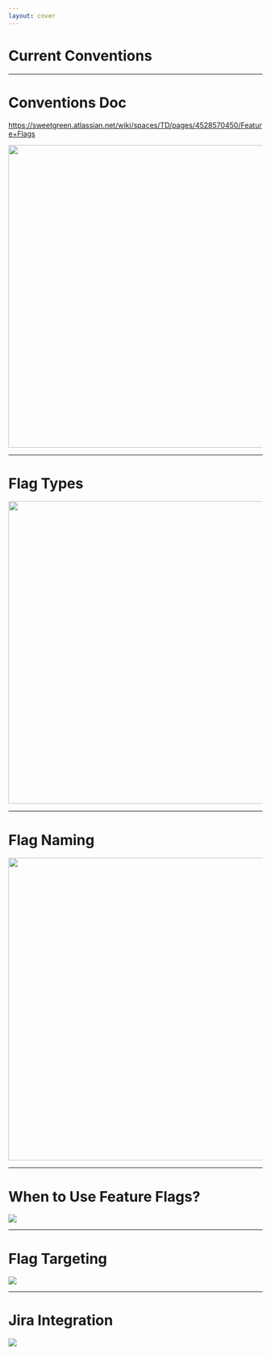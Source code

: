```yaml
---
layout: cover
---
```


# Current Conventions

---

# Conventions Doc

https://sweetgreen.atlassian.net/wiki/spaces/TD/pages/4528570450/Feature+Flags

<img src="https://res.cloudinary.com/sweetgreen/image/upload/v1700175458/miscellaneous/Screenshot_2023-11-16_at_2.57.29_PM.png" width="600">

<!-- 
- This doc is actually great. (props to shane)
- Very easy to read. 
- There are probably parts that we'll want to review / update
- not set in stone, living, wip
 -->
---

# Flag Types

<img src="https://res.cloudinary.com/sweetgreen/image/upload/v1700175356/miscellaneous/Screenshot_2023-11-16_at_2.55.38_PM.png" width="600">

<!-- Current taxonomy focuses on lifespan / duration -->

---

# Flag Naming

<img src="https://res.cloudinary.com/sweetgreen/image/upload/v1700174976/miscellaneous/Screenshot_2023-11-16_at_2.49.28_PM.png" width="600">


<!--
Incorporates types
Note about adapting for team
-->

---

# When to Use Feature Flags?

<img src="https://res.cloudinary.com/sweetgreen/image/upload/v1700174784/miscellaneous/Screenshot_2023-11-16_at_2.45.48_PM.png">

---

# Flag Targeting

<img src="https://res.cloudinary.com/sweetgreen/image/upload/v1700175038/miscellaneous/205bb098-afff-4ffd-a559-95b44a03dd1f.png">

---

# Jira Integration

<img src="https://res.cloudinary.com/sweetgreen/image/upload/v1700175660/miscellaneous/Screenshot_2023-11-16_at_3.00.50_PM.png">

